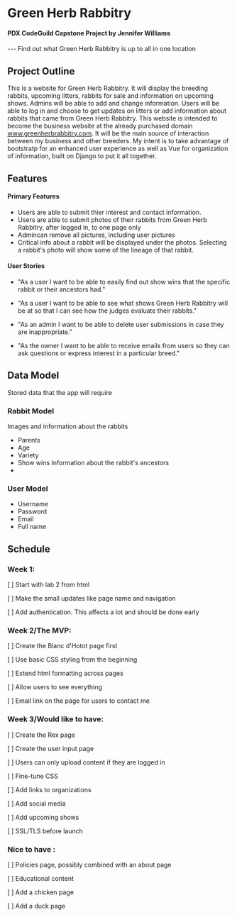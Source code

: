 # **Green Herb Rabbitry**

#### PDX CodeGuild Capstone Project by Jennifer Williams
--- Find out what Green Herb Rabbitry is up to all in one location
## Project Outline
This is a website for Green Herb Rabbitry. It will display the breeding rabbits, upcoming litters, rabbits for sale and information on upcoming shows. Admins will be able to add and change information. Users will be able to log in and choose to get updates on litters or add information about rabbits that came from Green Herb Rabbitry. 
This website is intended to become the business website at the already purchased domain www.greenherbrabbitry.com. It will be the main source of interaction between my business and other breeders. My intent is to take advantage of bootstratp for an enhanced user experience as well as Vue for organization of information, built on Django to put it all together.

## Features

#### Primary Features
- Users are able to submit thier interest and contact information.
- Users are able to submit photos of their rabbits from Green Herb Rabbitry, after logged in, to one page only
- Admincan remove all pictures, including user pictures
- Critical info about a rabbit will be displayed under the photos. Selecting a rabbit's photo will show some of the lineage of that rabbit.

#### User Stories
- "As a user I want to be able to easily find out show wins that the specific rabbit or their ancestors had."

- "As a user I want to be able to see what shows Green Herb Rabbitry will be at so that I can see how the judges evaluate their rabbits."
- "As an admin I want to be able to delete user submissions in case they are inappropriate."
- "As the owner I want to be able to receive emails from users so they can ask questions or express interest in a particular breed."

## Data Model
Stored data that the app will require
### Rabbit Model
 Images and information about the rabbits
- Parents
- Age
- Variety
- Show wins
 Information about the rabbit's ancestors
- 
### User Model
- Username
- Password
- Email
- Full name
## Schedule

### Week 1:

[ ] Start with lab 2 from html

[ ] Make the small updates like page name and navigation

[ ] Add authentication. This affects a lot and should be done early

### Week 2/The MVP:

[ ] Create the Blanc d'Hotot page first

[ ] Use basic CSS styling from the beginning

[ ] Extend html formatting across pages

[ ] Allow users to see everything

[ ] Email link on the page for users to contact me

### Week 3/Would like to have:
[ ] Create the Rex page

[ ] Create the user input page

[ ] Users can only upload content if they are logged in

[ ] Fine-tune CSS

[ ] Add links to organizations

[ ] Add social media

[ ] Add upcoming shows

[ ] SSL/TLS before launch

### Nice to have :
[ ] Policies page, possibly combined with an about page

[ ] Educational content

[ ] Add a chicken page

[ ] Add a duck page